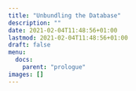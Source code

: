 ```yaml
---
title: "Unbundling the Database"
description: ""
date: 2021-02-04T11:48:56+01:00
lastmod: 2021-02-04T11:48:56+01:00
draft: false
menu:
  docs:
    parent: "prologue"
images: []
---
```

